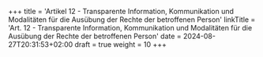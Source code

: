 +++
title = 'Artikel 12 - Transparente Information, Kommunikation und Modalitäten für die Ausübung der Rechte der betroffenen Person'
linkTitle = 'Art. 12 - Transparente Information, Kommunikation und Modalitäten für die Ausübung der Rechte der betroffenen Person'
date = 2024-08-27T20:31:53+02:00
draft = true
weight = 10
+++
